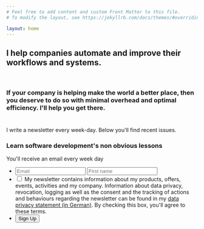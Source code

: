```yaml
---
# Feel free to add content and custom Front Matter to this file.
# To modify the layout, see https://jekyllrb.com/docs/themes/#overriding-theme-defaults

layout: home
---
```


<h2>I help companies automate and improve their workflows and systems.</h2>
<br />
<h3>If your company is helping make the world a better place, then you deserve to do
so with minimal overhead and optimal efficiency. I'll help you get there.</h3>

<div style="margin-top: 40px">
I write a newsletter every week-day. Below you'll find recent issues.
<form action="https://www.getdrip.com/forms/423308711/submissions" method="post" data-drip-embedded-form="423308711" class="form-style-9">
  <h3 data-drip-attribute="headline">Learn software development&#39;s non obvious lessons</h3>
  <div data-drip-attribute="description">You'll receive an email every week day</div>
  <ul>
  <li>
    <input type="email"  id="drip-email" name="fields[email]" value="" class="field-style field-split align-left" placeholder="Email" />
    <input type="text" id="drip-first-name" name="fields[first_name]" value="" class="field-style field-split align-right" placeholder="First name" />
  </li>
  <li>
    <input type="hidden" name="fields[eu_consent]" id="drip-eu-consent-denied" value="denied" />
    <input type="checkbox" name="fields[eu_consent]" id="drip-eu-consent" value="granted" required="required"/>
    <label for="drip-eu-consent">
      My newsletter contains information about my products, offers, events, activities
      and my company. Information about data privacy, revocation, logging as well as
      the consent and the tracking of actions and behaviours regarding the
      newsletter can be found in my
      <a href="https://www.holgerfrohloff.de/datenschutz">data privacy statement (in German)</a>.
      By checking this box, you'll agree to these terms.
    </label>
    <input type="hidden" name="fields[eu_consent_message]" value="Mein Newsletter enthält Informationen zu meinen Produkten, Angeboten, Aktionen und meinem Unternehmen. Hinweise zum Datenschutz, Widerruf, Protokollierung sowie der von der Einwilligung umfassten Erfolgsmessung, erhalten Sie in meiner Datenschutzerklärung (https://www.holgerfrohloff.de/datenschutz).">
  </li>
  <li>
    <input type="submit" value="Sign Up" data-drip-attribute="sign-up-button" />
  </li>
  </ul>
</form>

</div>
